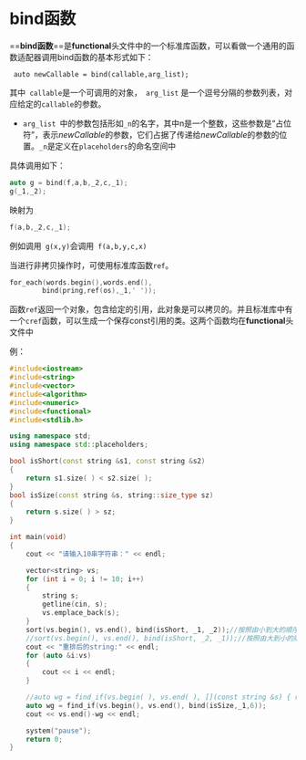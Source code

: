 # bind函数

==**bind函数**==是**functional**头文件中的一个标准库函数，可以看做一个通用的函数适配器调用bind函数的基本形式如下：

` auto newCallable = bind(callable,arg_list);`

其中` callable`是一个可调用的对象，` arg_list` 是一个逗号分隔的参数列表，对应给定的`callable`的参数。

- `arg_list `中的参数包括形如`_n`的名字，其中n是一个整数，这些参数是“占位符”，表示*newCallable*的参数，它们占据了传递给*newCallable*的参数的位置。`_n`是定义在`placeholders`的命名空间中

具体调用如下：

```c++
auto g = bind(f,a,b,_2,c,_1);
g(_1,_2);
```

映射为

```c++
f(a,b,_2,c,_1);
```



例如调用` g(x,y)`会调用` f(a,b,y,c,x)`





当进行非拷贝操作时，可使用标准库函数`ref`。

```c++
for_each(words.begin(),words.end(),
        bind(pring,ref(os),_1,' '));
```

函数`ref`返回一个对象，包含给定的引用，此对象是可以拷贝的。并且标准库中有一个`cref`函数，可以生成一个保存const引用的类。这两个函数均在**functional**头文件中

例：

```c++
#include<iostream>
#include<string>
#include<vector>
#include<algorithm>
#include<numeric>
#include<functional>
#include<stdlib.h>

using namespace std;
using namespace std::placeholders;

bool isShort(const string &s1, const string &s2)
{
	return s1.size( ) < s2.size( );
}
bool isSize(const string &s, string::size_type sz)
{
	return s.size( ) > sz;
}

int main(void)
{
	cout << "请输入10串字符串：" << endl;

	vector<string> vs;
	for (int i = 0; i != 10; i++)
	{
		string s;
		getline(cin, s);
		vs.emplace_back(s);
	}
	sort(vs.begin(), vs.end(), bind(isShort, _1, _2));//按照由小到大的顺序排列
	//sort(vs.begin(), vs.end(), bind(isShort, _2, _1));//按照由大到小的顺序排列
	cout << "重排后的string:" << endl;
	for (auto &i:vs)
	{
		cout << i << endl;
	}

	//auto wg = find_if(vs.begin( ), vs.end( ), [](const string &s) { return s.size( ) < 6; });
	auto wg = find_if(vs.begin(), vs.end(), bind(isSize,_1,6));
	cout << vs.end()-wg << endl;

	system("pause");
	return 0;
}
```
